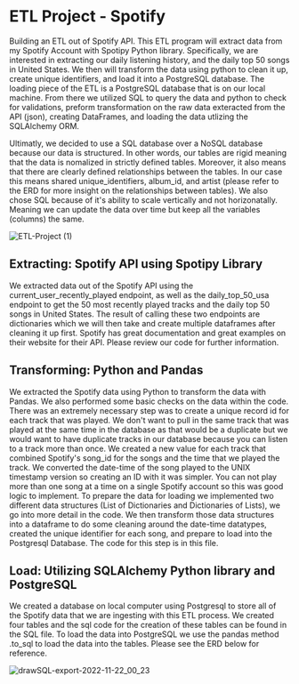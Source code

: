 # ETL Project - Spotify

Building an ETL out of Spotify API. This ETL program will extract data from my Spotify Account with Spotipy Python library. Specifically, we are interested in extracting our daily listening history, and the daily top 50 songs in United States. We then will transform the data using python to clean it up, create unique identifiers, and load it into a PostgreSQL database. The loading piece of the ETL is a PostgreSQL database that is on our local machine. From there we utilized SQL to query the data and python to check for validations, preform transformation on the raw data exteracted from the API (json), creating DataFrames, and loading the data utlizing the SQLAlchemy ORM.

Ultimatly, we decided to use a SQL database over a NoSQL database because our data is structured. In other words, our tables are rigid meaning that the data is nomalized in strictly defined tables. Moreover, it also means that there are clearly defined relationships between the tables. In our case this means shared unique_identifiers, album_id, and artist (please refer to the ERD for more insight on the relationships between tables). We also chose SQL because of it's ability to scale vertically and not horizonatally. Meaning we can update the data over time but keep all the variables (columns) the same.

![ETL-Project (1)](https://user-images.githubusercontent.com/111074755/203250832-d047c9cf-59a5-4486-ae5c-725e486870ae.png)

## Extracting: Spotify API using Spotipy Library

We extracted data out of the Spotify API using the current_user_recently_played endpoint, as well as the daily_top_50_usa endpoint to get the 50 most recently played tracks and the daily top 50 songs in United States. The result of calling these two endpoints are dictionaries which we will then take and create multiple dataframes after cleaning it up first. Spotify has great documentation and great examples on their website for their API. Please review our code for further information.

## Transforming: Python and Pandas

We extracted the Spotify data using Python to transform the data with Pandas. We also performed some basic checks on the data within the code. There was an extremely necessary step was to create a unique record id for each track that was played. We don't want to pull in the same track that was played at the same time in the database as that would be a duplicate but we would want to have duplicate tracks in our database because you can listen to a track more than once. We created a new value for each track that combined Spotify's song_id for the songs and the time that we played the track. We converted the date-time of the song played to the UNIX timestamp version so creating an ID with it was simpler. You can not play more than one song at a time on a single Spotify account so this was good logic to implement. To prepare the data for loading we implemented two different data structures (List of Dictionaries and Dictionaries of Lists), we go into more detail in the code. We then transform those data structures into a dataframe to do some cleaning around the date-time datatypes, created the unique identifier for each song, and prepare to load into the Postgresql Database. The code for this step is in this file.

## Load: Utilizing SQLAlchemy Python library and PostgreSQL

We created a database on local computer using Postgresql to store all of the Spotify data that we are ingesting with this ETL process. We created four tables and the sql code for the creation of these tables can be found in the SQL file. To load the data into PostgreSQL we use the pandas method .to_sql to load the data into the tables. Please see the ERD below for reference.


![drawSQL-export-2022-11-22_00_23](https://user-images.githubusercontent.com/111074755/203240741-46398b73-9ab6-46a8-bd00-a8706da56ee7.png)

